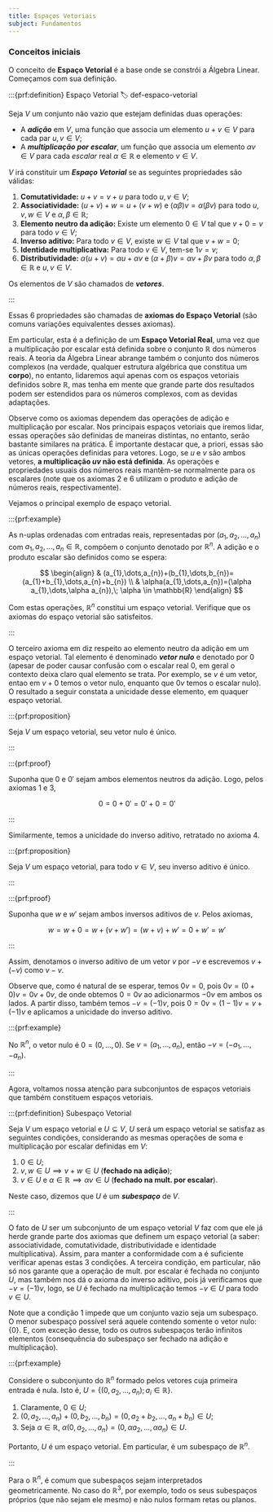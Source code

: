 ```yaml
---
title: Espaços Vetoriais
subject: Fundamentos
---
```


### Conceitos iniciais

O conceito de **Espaço Vetorial** é a base onde se constrói a Álgebra Linear. Começamos com sua definição.

:::{prf:definition} Espaço Vetorial
:label: def-espaco-vetorial

Seja $V$ um conjunto não vazio que estejam definidas duas operações:

- A ***adição*** em $V$, uma função que associa um elemento $u+v \in V$ para cada par $u,v \in V$;
- A ***multiplicação por escalar***, um função que associa um elemento $\alpha v \in V$ para cada *escalar* real $\alpha \in \mathbb{R}$ e elemento $v \in V$.

$V$ irá constituir um ***Espaço Vetorial*** se as seguintes propriedades são válidas:

1. **Comutatividade:** $u+v=v+u$ para todo $u,v \in V$;
2. **Associatividade:** $(u+v)+w=u+ (v+w)$ e $(\alpha\beta)v=\alpha(\beta v)$ para todo $u,v,w \in V$ e $\alpha,\beta \in \mathbb{R}$;
3. **Elemento neutro da adição:** Existe um elemento $0 \in V$ tal que $v+0=v$ para todo $v \in V$;
4. **Inverso aditivo:** Para todo $v \in V$, existe $w \in V$ tal que $v+w=0$;
5. **Identidade multiplicativa:** Para todo $v \in V$, tem-se $1v=v$;
6. **Distributividade:** $\alpha(u+v)=\alpha u+\alpha v$ e $(\alpha+\beta)v=\alpha v+\beta v$ para todo $\alpha,\beta \in \mathbb{R}$ e $u,v \in V$.

Os elementos de $V$ são chamados de ***vetores***.

:::

Essas 6 propriedades são chamadas de **axiomas do Espaço Vetorial** (são comuns variações equivalentes desses axiomas).

Em particular, esta é a definição de um **Espaço Vetorial Real**, uma vez que a multiplicação por escalar está definida sobre o conjunto $\mathbb{R}$ dos números reais. A teoria da Álgebra Linear abrange também o conjunto dos números complexos (na verdade, qualquer estrutura algébrica que constitua um **corpo**), no entanto, lidaremos aqui apenas com os espaços vetoriais definidos sobre $\mathbb{R}$, mas tenha em mente que grande parte dos resultados podem ser estendidos para os números complexos, com as devidas adaptações.

Observe como os axiomas dependem das operações de adição e multiplicação por escalar. Nos principais espaços vetoriais que iremos lidar, essas operações são definidas de maneiras distintas, no entanto, serão bastante similares na prática. É importante destacar que, a priori, essas são as únicas operações definidas para vetores. Logo, se $u$ e $v$ são ambos vetores, **a multiplicação $uv$ não está definida**. As operações e propriedades usuais dos números reais mantêm-se normalmente para os escalares (note que os axiomas 2 e 6 utilizam o produto e adição de números reais, respectivamente).

Vejamos o principal exemplo de espaço vetorial.

:::{prf:example}

As n-uplas ordenadas com entradas reais, representadas por $(a_{1},a_{2},\dots,a_{n})$ com $a_{1},a_{2},\dots,a_{n} \in \mathbb{R}$, compõem o conjunto denotado por $\mathbb{R}^{n}$. A adição e o produto escalar são definidos como se espera:

$$
\begin{align}
 & (a_{1},\dots,a_{n})+(b_{1},\dots,b_{n})=(a_{1}+b_{1},\dots,a_{n}+b_{n}) \\
 & \alpha(a_{1},\dots,a_{n})=(\alpha a_{1},\dots,\alpha a_{n}),\; \alpha \in \mathbb{R}
\end{align}
$$

Com estas operações, $\mathbb{R}^{n}$ constitui um espaço vetorial. Verifique que os axiomas do espaço vetorial são satisfeitos.

:::

O terceiro axioma em [](def-espaco-vetorial) diz respeito ao elemento neutro da adição em um espaço vetorial. Tal elemento é denominado ***vetor nulo*** e denotado por $0$ (apesar de poder causar confusão com o escalar real $0$, em geral o contexto deixa claro qual elemento se trata. Por exemplo, se $v$ é um vetor, entao em $v + 0$ temos o vetor nulo, enquanto que $0v$ temos o escalar nulo). O resultado a seguir constata a unicidade desse elemento, em quaquer espaço vetorial.

:::{prf:proposition} 

Seja $V$ um espaço vetorial, seu vetor nulo é único.

:::

:::{prf:proof}

Suponha que $0$ e $0'$ sejam ambos elementos neutros da adição. Logo, pelos axiomas 1 e 3,

$$
0=0+0'=0'+0=0'
$$

:::

Similarmente, temos a unicidade do inverso aditivo, retratado no axioma 4.

:::{prf:proposition} 

Seja $V$ um espaço vetorial, para todo $v \in V$, seu inverso aditivo é único.

:::

:::{prf:proof}

Suponha que $w$ e $w'$ sejam ambos inversos aditivos de $v$. Pelos axiomas, 

$$
w = w+0 = w + (v + w')=(w+v)+w'=0+w'=w'
$$

:::

Assim, denotamos o inverso aditivo de um vetor $v$ por $-v$ e escrevemos $v+(-v)$ como $v-v$.

Observe que, como é natural de se esperar, temos $0v=0$, pois $0v=(0+0)v=0v+0v$, de onde obtemos $0=0v$ ao adicionarmos $-0v$ em ambos os lados. A partir disso, também temos $-v=(-1)v$, pois $0=0v=(1-1)v=v+(-1)v$ e aplicamos a unicidade do inverso aditivo.

:::{prf:example}

No $\mathbb{R}^{n}$, o vetor nulo é $0=(0,\dots,0)$. Se $v=(a_{1},\dots,a_{n})$, então $-v=(-a_{1},\dots,-a_{n})$.

:::

Agora, voltamos nossa atenção para subconjuntos de espaços vetoriais que também constituem espaços vetoriais.

:::{prf:definition} Subespaço Vetorial

Seja $V$ um espaço vetorial e $U \subseteq  V$, $U$ será um espaço vetorial se satisfaz as seguintes condições, considerando as mesmas operações de soma e multiplicação por escalar definidas em $V$:

1. $0 \in U$;
2. $v,w \in U \implies v + w \in U$ (**fechado na adição**);
3. $v \in U$ e $\alpha \in \mathbb{R}\implies\alpha v \in U$ (**fechado na mult. por escalar**).

Neste caso, dizemos que $U$ é um ***subespaço*** de $V$.

:::

O fato de $U$ ser um subconjunto de um espaço vetorial $V$ faz com que ele já herde grande parte dos axiomas que definem um espaço vetorial (a saber: associatividade, comutatividade, distributividade e identidade multiplicativa). Assim, para manter a conformidade com a [](#def-espaco-vetorial) é suficiente verificar apenas estas 3 condições. A terceira condição, em particular, não só nos garante que a operação de mult. por escalar é fechada no conjunto $U$, mas também nos dá o axioma do inverso aditivo, pois já verificamos que $-v=(-1)v$, logo, se $U$ é fechado na multiplicação temos $-v \in U$ para todo $v \in U$.

Note que a condição 1 impede que um conjunto vazio seja um subespaço. O menor subespaço possível será aquele contendo somente o vetor nulo: $\{ 0 \}$. E, com exceção desse, todo os outros subespaços terão infinitos elementos (consequência do subespaço ser fechado na adição e multiplicação).

:::{prf:example}

Considere o subconjunto do $\mathbb{R}^{n}$ formado pelos vetores cuja primeira entrada é nula. Isto é, $U=\{ (0,a_{2},\dots,a_{n});a_{i} \in \mathbb{R} \}$. 

1. Claramente, $0 \in U$;
2. $(0,a_{2},\dots,a_{n})+(0,b_{2},\dots,b_{n})=(0,a_{2}+b_{2},\dots,a_{n}+b_{n}) \in U$;
3. Seja $\alpha \in \mathbb{R}$, $\alpha(0,a_{2},\dots,a_{n})=(0,\alpha a_{2},\dots,\alpha a_{n}) \in U$.

Portanto, $U$ é um espaço vetorial. Em particular, é um subespaço de $\mathbb{R}^{n}$.

:::

Para o $\mathbb{R}^{n}$, é comum que subespaços sejam interpretados geometricamente. No caso do $\mathbb{R}^{3}$, por exemplo, todo os seus subespaços próprios (que não sejam ele mesmo) e não nulos formam retas ou planos.
